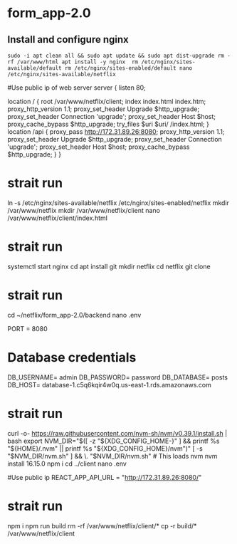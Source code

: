 # form_app-2.0
## Install and configure nginx

`sudo -i
apt clean all && sudo apt update && sudo apt dist-upgrade
rm -rf /var/www/html
apt install -y nginx 
rm /etc/nginx/sites-available/default
rm /etc/nginx/sites-enabled/default
nano /etc/nginx/sites-available/netflix`

#Use public ip of web server
server {
  listen 80;

  location / {
        root /var/www/netflix/client;
        index  index.html index.htm;
        proxy_http_version 1.1;
        proxy_set_header Upgrade $http_upgrade;
        proxy_set_header Connection 'upgrade';
        proxy_set_header Host $host;
        proxy_cache_bypass $http_upgrade;
        try_files $uri $uri/ /index.html;
  }
  location /api {
        proxy_pass http://172.31.89.26:8080;
        proxy_http_version 1.1;
        proxy_set_header Upgrade $http_upgrade;
        proxy_set_header Connection 'upgrade';
        proxy_set_header Host $host;
        proxy_cache_bypass $http_upgrade;
  }
}

# strait run ###################################################################################
ln -s /etc/nginx/sites-available/netflix /etc/nginx/sites-enabled/netflix
mkdir /var/www/netflix
mkdir /var/www/netflix/client
nano /var/www/netflix/client/index.html


# strait run ###################################################################################
systemctl start nginx
cd
apt install git
mkdir netflix
cd netflix
git clone <your repository>

# strait run ###################################################################################
cd ~/netflix/form_app-2.0/backend
nano .env

PORT = 8080
# Database credentials
DB_USERNAME= admin
DB_PASSWORD= password
DB_DATABASE= posts
DB_HOST= database-1.c5q6kqir4w0q.us-east-1.rds.amazonaws.com


# strait run ###################################################################################
curl -o- https://raw.githubusercontent.com/nvm-sh/nvm/v0.39.1/install.sh | bash
export NVM_DIR="$([ -z "${XDG_CONFIG_HOME-}" ] && printf %s "${HOME}/.nvm" || printf %s "${XDG_CONFIG_HOME}/nvm")"
[ -s "$NVM_DIR/nvm.sh" ] && \. "$NVM_DIR/nvm.sh" # This loads nvm
nvm install 16.15.0
npm i
cd ../client
nano .env

#Use public ip
REACT_APP_API_URL = "http://172.31.89.26:8080/"


# strait run ###################################################################################
npm i
npm run build
rm -rf /var/www/netflix/client/*
cp -r build/* /var/www/netflix/client
